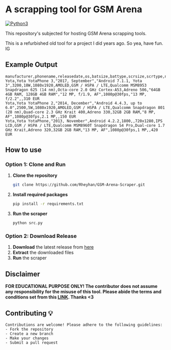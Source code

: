 # A scrapping tool for GSM Arena
[![Python3](https://img.shields.io/badge/language-Python3-red)](https://www.python.org/downloads/)

This repository's subjected for hosting GSM Arena scrapping tools.

This is a refurbished old tool for a project I did years ago. So yea, have fun. IG

## Example Output
```csv
manufacturer,phonename,releasedate,os,batsize,battype,scrsize,scrtype,nettech,chipset,cpu,gpu,internal,maincammodule,maincamvid,selfcammodule,selfcamvid,price
Yota,Yota YotaPhone 3,"2017, September","Android 7.1.1, Yota 3",3200,18W,1080x1920,AMOLED,GSM / HSPA / LTE,Qualcomm MSM8953 Snapdragon 625 (14 nm),Octa-core 2.0 GHz Cortex-A53,Adreno 506,"64GB 4GB RAM, 128GB 4GB RAM","12 MP, f/1.9, AF",1080p@30fps,"13 MP, f/2.2",,310 EUR
Yota,Yota YotaPhone 2,"2014, December","Android 4.4.3, up to 6.0",2500,5W,1080x1920,AMOLED,GSM / HSPA / LTE,Qualcomm Snapdragon 801 (28 nm),Quad-core 2.3 GHz Krait 400,Adreno 330,32GB 2GB RAM,"8 MP, AF",1080p@30fps,2.1 MP,,150 EUR
Yota,Yota YotaPhone,"2013, November",Android 4.2.2,1800,,720x1280,IPS LCD,GSM / HSPA / LTE,Qualcomm MSM8960T Snapdragon S4 Pro,Dual-core 1.7 GHz Krait,Adreno 320,32GB 2GB RAM,"13 MP, AF",1080p@30fps,1 MP,,420 EUR
```

## How to use

### Option 1: Clone and Run

1. **Clone the repository**
    ```bash
    git clone https://github.com/Rheyhan/GSM-Arena-Scraper.git
    ```

2. **Install required packages**
    ```bash
    pip install -r requirements.txt
    ```

3. **Run the scraper**
    ```bash
    python src.py
    ```

### Option 2: Download Release

1. **Download** the latest release from [here](https://github.com/Rheyhan/GSM-Arena-Scraper/releases/)
2. **Extract** the downloaded files
3. **Run** the scraper

## Disclaimer

**FOR EDUCATIONAL PURPOSE ONLY! The contributor does not assume any responsibility for the misuse of this tool. Please abide the terms and conditions set from this [LINK](https://www.gsmarena.com/robots.txt). Thanks <3**

## Contributing 💡

```{yaml}
Contributions are welcome! Please adhere to the following guidelines:
- Fork the repository
- Create a new branch
- Make your changes
- Submit a pull request
```
